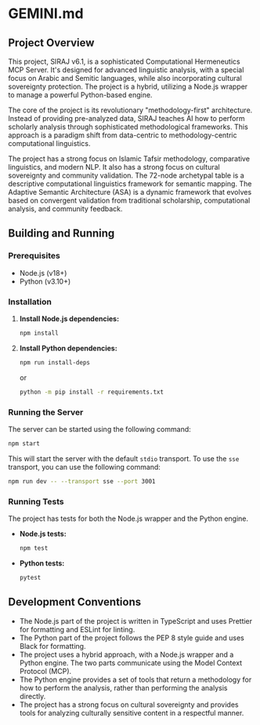 # GEMINI.md

## Project Overview

This project, SIRAJ v6.1, is a sophisticated Computational Hermeneutics MCP Server. It's designed for advanced linguistic analysis, with a special focus on Arabic and Semitic languages, while also incorporating cultural sovereignty protection. The project is a hybrid, utilizing a Node.js wrapper to manage a powerful Python-based engine.

The core of the project is its revolutionary "methodology-first" architecture. Instead of providing pre-analyzed data, SIRAJ teaches AI how to perform scholarly analysis through sophisticated methodological frameworks. This approach is a paradigm shift from data-centric to methodology-centric computational linguistics.

The project has a strong focus on Islamic Tafsir methodology, comparative linguistics, and modern NLP. It also has a strong focus on cultural sovereignty and community validation. The 72-node archetypal table is a descriptive computational linguistics framework for semantic mapping. The Adaptive Semantic Architecture (ASA) is a dynamic framework that evolves based on convergent validation from traditional scholarship, computational analysis, and community feedback.

## Building and Running

### Prerequisites

*   Node.js (v18+)
*   Python (v3.10+)

### Installation

1.  **Install Node.js dependencies:**
    ```bash
    npm install
    ```

2.  **Install Python dependencies:**
    ```bash
    npm run install-deps
    ```
    or
    ```bash
    python -m pip install -r requirements.txt
    ```

### Running the Server

The server can be started using the following command:

```bash
npm start
```

This will start the server with the default `stdio` transport. To use the `sse` transport, you can use the following command:

```bash
npm run dev -- --transport sse --port 3001
```

### Running Tests

The project has tests for both the Node.js wrapper and the Python engine.

*   **Node.js tests:**
    ```bash
    npm test
    ```

*   **Python tests:**
    ```bash
    pytest
    ```

## Development Conventions

*   The Node.js part of the project is written in TypeScript and uses Prettier for formatting and ESLint for linting.
*   The Python part of the project follows the PEP 8 style guide and uses Black for formatting.
*   The project uses a hybrid approach, with a Node.js wrapper and a Python engine. The two parts communicate using the Model Context Protocol (MCP).
*   The Python engine provides a set of tools that return a methodology for how to perform the analysis, rather than performing the analysis directly.
*   The project has a strong focus on cultural sovereignty and provides tools for analyzing culturally sensitive content in a respectful manner.